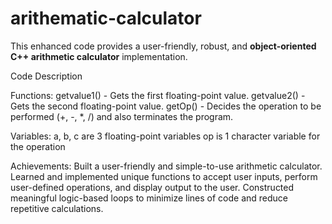 # arithematic-calculator
This enhanced code provides a user-friendly, robust, and **object-oriented C++ arithmetic calculator** implementation.

Code Description

Functions:
getvalue1() - Gets the first floating-point value.
getvalue2() - Gets the second floating-point value.
getOp() - Decides the operation to be performed (+, -, *, /) and also terminates the program.

Variables:
a, b, c are 3 floating-point variables
op is 1 character variable for the operation

Achievements:
Built a user-friendly and simple-to-use arithmetic calculator.
Learned and implemented unique functions to accept user inputs, perform user-defined operations, and display output to the user.
Constructed meaningful logic-based loops to minimize lines of code and reduce repetitive calculations.
